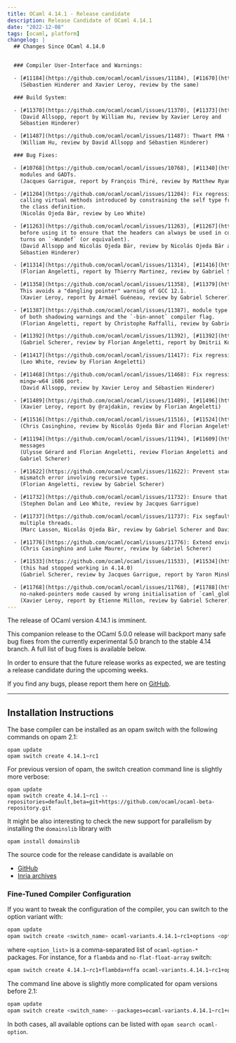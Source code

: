 ```yaml
---
title: OCaml 4.14.1 - Release candidate
description: Release Candidate of OCaml 4.14.1
date: "2022-12-08"
tags: [ocaml, platform]
changelog: |
  ## Changes Since OCaml 4.14.0


  ### Compiler User-Interface and Warnings:

  - [#11184](https://github.com/ocaml/ocaml/issues/11184), [#11670](https://github.com/ocaml/ocaml/issues/11670): Stop calling `ranlib` on created / installed libraries
    (Sébastien Hinderer and Xavier Leroy, review by the same)

  ### Build System:

  - [#11370](https://github.com/ocaml/ocaml/issues/11370), [#11373](https://github.com/ocaml/ocaml/issues/11373): Don't pass CFLAGS to flexlink during configure.
    (David Allsopp, report by William Hu, review by Xavier Leroy and
    Sébastien Hinderer)

  - [#11487](https://github.com/ocaml/ocaml/issues/11487): Thwart FMA test optimisation during configure
    (William Hu, review by David Allsopp and Sébastien Hinderer)

  ### Bug Fixes:

  - [#10768](https://github.com/ocaml/ocaml/issues/10768), [#11340](https://github.com/ocaml/ocaml/issues/11340): Fix typechecking regression when combining first class
    modules and GADTs.
    (Jacques Garrigue, report by François Thiré, review by Matthew Ryan)

  - [#11204](https://github.com/ocaml/ocaml/issues/11204): Fix regression introduced in 4.14.0 that would trigger Warning 17 when
    calling virtual methods introduced by constraining the self type from within
    the class definition.
    (Nicolás Ojeda Bär, review by Leo White)

  - [#11263](https://github.com/ocaml/ocaml/issues/11263), [#11267](https://github.com/ocaml/ocaml/issues/11267): caml/{memory,misc}.h: check whether `_MSC_VER` is defined
    before using it to ensure that the headers can always be used in code which
    turns on `-Wundef` (or equivalent).
    (David Allsopp and Nicolás Ojeda Bär, review by Nicolás Ojeda Bär and
    Sébastien Hinderer)

  - [#11314](https://github.com/ocaml/ocaml/issues/11314), [#11416](https://github.com/ocaml/ocaml/issues/11416): fix non-informative error message for module inclusion
    (Florian Angeletti, report by Thierry Martinez, review by Gabriel Scherer)

  - [#11358](https://github.com/ocaml/ocaml/issues/11358), [#11379](https://github.com/ocaml/ocaml/issues/11379): Refactor the initialisation of bytecode threading,
    This avoids a "dangling pointer" warning of GCC 12.1.
    (Xavier Leroy, report by Armaël Guéneau, review by Gabriel Scherer)

  - [#11387](https://github.com/ocaml/ocaml/issues/11387), module type with constraints no longer crash the compiler in presence
    of both shadowing warnings and the `-bin-annot` compiler flag.
    (Florian Angeletti, report by Christophe Raffalli, review by Gabriel Scherer)

  - [#11392](https://github.com/ocaml/ocaml/issues/11392), [#11392](https://github.com/ocaml/ocaml/issues/11392): assertion failure with -rectypes and external definitions
    (Gabriel Scherer, review by Florian Angeletti, report by Dmitrii Kosarev)

  - [#11417](https://github.com/ocaml/ocaml/issues/11417): Fix regression allowing virtual methods in non-virtual classes.
    (Leo White, review by Florian Angeletti)

  - [#11468](https://github.com/ocaml/ocaml/issues/11468): Fix regression from [#10186](https://github.com/ocaml/ocaml/issues/10186) (OCaml 4.13) detecting IPv6 on Windows for
    mingw-w64 i686 port.
    (David Allsopp, review by Xavier Leroy and Sébastien Hinderer)

  - [#11489](https://github.com/ocaml/ocaml/issues/11489), [#11496](https://github.com/ocaml/ocaml/issues/11496): More prudent deallocation of alternate signal stack
    (Xavier Leroy, report by @rajdakin, review by Florian Angeletti)

  - [#11516](https://github.com/ocaml/ocaml/issues/11516), [#11524](https://github.com/ocaml/ocaml/issues/11524): Fix the `deprecated_mutable` attribute.
    (Chris Casinghino, review by Nicolás Ojeda Bär and Florian Angeletti)

  - [#11194](https://github.com/ocaml/ocaml/issues/11194), [#11609](https://github.com/ocaml/ocaml/issues/11609): Fix inconsistent type variable names in "unbound type var"
    messages
    (Ulysse Gérard and Florian Angeletti, review Florian Angeletti and
    Gabriel Scherer)

  - [#11622](https://github.com/ocaml/ocaml/issues/11622): Prevent stack overflow when printing a constructor or record
    mismatch error involving recursive types.
    (Florian Angeletti, review by Gabriel Scherer)

  - [#11732](https://github.com/ocaml/ocaml/issues/11732): Ensure that types from packed modules are always generalised
    (Stephen Dolan and Leo White, review by Jacques Garrigue)

  - [#11737](https://github.com/ocaml/ocaml/issues/11737): Fix segfault condition in `Unix.stat` under Windows in the presence of
    multiple threads.
    (Marc Lasson, Nicolás Ojeda Bär, review by Gabriel Scherer and David Allsopp)

  - [#11776](https://github.com/ocaml/ocaml/issues/11776): Extend environment with functor parameters in `strengthen_lazy`.
    (Chris Casinghino and Luke Maurer, review by Gabriel Scherer)

  - [#11533](https://github.com/ocaml/ocaml/issues/11533), [#11534](https://github.com/ocaml/ocaml/issues/11534): follow synonyms again in `#show_module_type`
    (this had stopped working in 4.14.0)
    (Gabriel Scherer, review by Jacques Garrigue, report by Yaron Minsky)

  - [#11768](https://github.com/ocaml/ocaml/issues/11768), [#11788](https://github.com/ocaml/ocaml/issues/11788): Fix crash at start-up of bytecode programs in
    no-naked-pointers mode caused by wrong initialisation of `caml_global_data`
    (Xavier Leroy, report by Etienne Millon, review by Gabriel Scherer)
---
```


The release of OCaml version 4.14.1 is imminent.

This companion release to the OCaml 5.0.0 release will backport many safe bug
fixes from the currently experimental 5.0 branch to the stable 4.14 branch.
A full list of bug fixes is available below.

In order to ensure that the future release works as expected, we are testing
a release candidate during the upcoming weeks.

If you find any bugs, please report them here on [GitHub](https://github.com/ocaml/ocaml/issues).

----


## Installation Instructions

The base compiler can be installed as an opam switch with the following commands on opam 2.1:
```
opam update
opam switch create 4.14.1~rc1
```
For previous version of opam, the switch creation command line is slightly more verbose:
```
opam update
opam switch create 4.14.1~rc1 --repositories=default,beta=git+https://github.com/ocaml/ocaml-beta-repository.git
```
It might be also interesting to check the new support for parallelism by installing the `domainslib` library with
```
opam install domainslib
```
The source code for the release candidate is available on

- [GitHub](https://github.com/ocaml/ocaml/archive/4.14.1-rc1.tar.gz)
- [Inria archives](https://caml.inria.fr/pub/distrib/ocaml-4.14.1/ocaml-4.14.1~rc1.tar.gz)

### Fine-Tuned Compiler Configuration

If you want to tweak the configuration of the compiler, you can switch to the option variant with:
```bash
opam update
opam switch create <switch_name> ocaml-variants.4.14.1~rc1+options <option_list>
```
where `<option_list>` is a comma-separated list of `ocaml-option-*` packages. For instance, for a `flambda` and `no-flat-float-array` switch:
```bash
opam switch create 4.14.1~rc1+flambda+nffa ocaml-variants.4.14.1~rc1+options ocaml-option-flambda ocaml-option-no-flat-float-array
```
The command line above is slightly more complicated for opam versions before 2.1:
```bash
opam update
opam switch create <switch_name> --packages=ocaml-variants.4.14.1~rc1+options,<option_list> --repositories=default,beta=git+https://github.com/ocaml/ocaml-beta-repository.git
```
In both cases, all available options can be listed with `opam search ocaml-option`.
